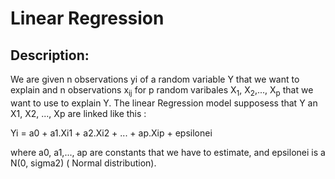# Linear Regression
## Description:

We are given n observations yi of a random variable Y that we want to explain and n observations x<sub>ij</sub> for p random varibales X<sub>1</sub>, X<sub>2</sub>,..., X<sub>p</sub> that we want to use to explain Y. The linear Regression model supposess that Y an X1, X2, ..., Xp are linked like this : 

Yi = a0 +  a1.Xi1 + a2.Xi2 + ... + ap.Xip + epsilonei

where a0, a1,..., ap are constants that we have to estimate, and epsilonei is a N(0, sigma2) ( Normal distribution).


